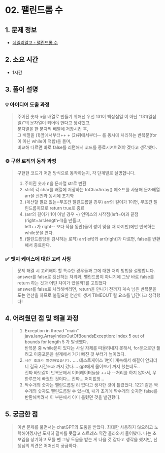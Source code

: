 # 02. 팰린드롬 수

## 1. 문제 정보
- [데일리알고 - 팰린드롬 수](https://dailyalgo.kr/problems/158)

## 2. 소요 시간
- 1시간

## 3. 풀이 설명
### 💡 아이디어 도출 과정
> 주어진 숫자 n을 배열로 만들기 위해선 우선 131이 백삼십일 이 아닌 "131(일삼일)"의 문자열이 되어야 한다고 생각했고,<br>
> 문자열을 한 문자씩 배열에 저장시킨 후,<br>
> 그 배열을 (1)앞에서부터++ + (2)뒤에서부터-- 를 동시에 처리하는 반복문(for이 아닌 while이 적합)을 돌며,<br>
> 비교해 다르면 바로 false를 리턴해서 코드를 종료시켜버려야 겠다고 생각했다.

### ⚙️ 구현 로직의 동작 과정
> 구현한 코드가 어떤 방식으로 동작하는지, 각 단계별로 설명합니다.
> 1. 주어진 숫자 n을 문자열 str로 변환
> 2. str의 각 char를 배열에 저장하는 toCharArray() 메소드를 사용해 문자배열 arr을 선언과 동시에 초기화
> 3. (계산할 필요 없는=무조건 팰린드롬일 경우) arr의 길이가 1이면, 무조건 팰린드롬이므로 return true로 종료
> 4. (arr의 길이가 1이 아닐 경우 ~) 인덱스의 시작점(left=0)과 끝점(right=arr.length-1)을 만들고,<br> left++가 right-- 보다 작을 동안(둘이 쌍이 맞을 때 까지만)에만 반복하는 while문을 연다.
> 5. (팰린드롬임을 검사하는 로직) arr[left]와 arr[right]가 다르면, false를 반환해서 종료한다.

### ✅ 엣지 케이스에 대한 고려 사항
> 문제 해결 시 고려해야 할 특수한 경우들과 그에 대한 처리 방법을 설명합니다.
> answer를 false로 갱신하는 처리와, 팰린드롬이 아니기에 그냥 바로 false를 return 하는 것과 어떤 차이가 있을까?를 고민했다<br>answer를 false로 처리해버리면, return을 만나기 전까지 계속 남은 반복문을 도는 연산을 하므로 불필요한 연산이 생겨 TIMEOUT 될 요소를 남긴다고 생각했다!


## 4. 어려웠던 점 및 해결 과정
> 1. Exception in thread "main" java.lang.ArrayIndexOutOfBoundsException: Index 5 out of bounds for length 5 가 발생했다.<br> 반복문 중 while문이 있다는 사실 자체를 떠올려내지 못해서, for문으로만 풀려고 이중포문을 설계해서 거기 빠진 것 부터가 늪이었다.
> 2. `시간 초과가 발생하였습니다.` .... 테스트케이스 1번이 계속해서 해결이 안되더니 결국 시간초과 까지 갔다.... gpt에게 물어보기 까지 했는데도..<br>진짜 바보같이 반복문에서 이터레이터들을 ++나 --처리를 하지 않아서, 무한루프에 빠졌던 것이다... 진짜....어이없엉...
> 3. 짝수개의 숫자는 팰린드롬일 리 없다고 생각한 것이 틀렸었다. 1221 같은 짝수개의 숫자도 팰린드롬일 수 있는데, 내가 초기에 짝수개의 숫자면 false를 반환해버려서 이 부분에서 이미 틀렸던 것을 발견했다.

## 5. 궁금한 점
> 이번 문제를 풀면서는 chatGPT의 도움을 받았다. 최대한 사용하지 않으려고 노력해야겠지만 도저히 갈피를 못잡고 스트레스 약간 올라와서 물어봤다. 나는 초보임을 상기하고 모를 땐 그냥 도움을 받는 게 나을 것 같다고 생각을 했지만, 선생님의 의견은 어떠신지 궁금하다.